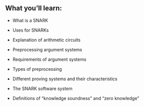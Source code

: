 ## What you’ll learn:

- What is a SNARK

- Uses for SNARKs

- Explanation of arithmetic circuits

- Preprocessing argument systems

- Requirements of argument systems

- Types of preprocessing

- Different proving systems and their characteristics

- The SNARK software system

- Definitions of “knowledge soundness” and “zero knowledge”
